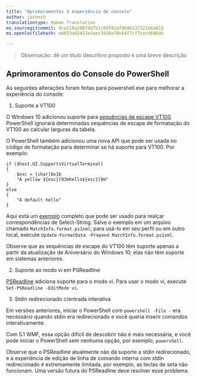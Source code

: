 ```yaml
---
title: "Aprimoramentos à experiência de console"
author: jasonsh
translationtype: Human Translation
ms.sourcegitcommit: 9ce218a2807dd7b1c69f81efdbd6132321e6a815
ms.openlocfilehash: e6653a02421e3aec3910a70c64f7cf7cecd696ab

---
```


>Observação: dê um título descritivo proposto e uma breve descrição

## Aprimoramentos do Console do PowerShell

As seguintes alterações foram feitas para powershell.exe para melhorar a experiência do console:

1. Suporte a VT100

O Windows 10 adicionou suporte para [sequências de escape VT100](https://msdn.microsoft.com/en-us/library/windows/desktop/mt638032(v=vs.85).aspx).
PowerShell ignorará determinadas sequências de escape de formatação do VT100 ao calcular larguras da tabela.

O PowerShell também adicionou uma nova API que pode ser usada no código de formatação para determinar se há suporte para VT100.  Por exemplo:

```
if ($host.UI.SupportsVirtualTerminal)
{
    $esc = [char]0x1b
    "A yellow ${esc}[93mhello${esc}[0m"
}
else
{
    "A default hello"
}
```
Aqui está um [exemplo](https://gist.github.com/lzybkr/dcb973dccd54900b67783c48083c28f7) completo que pode ser usado para realçar correspondências de Select-String.
Salve o exemplo em um arquivo chamado `MatchInfo.format.ps1xml`; para usá-lo em seu perfil ou em outro local, execute `Update-FormatData -Prepend MatchInfo.format.ps1xml`.

Observe que as sequências de escape do VT100 têm suporte apenas a partir da atualização de Aniversário do Windows 10; elas não têm suporte em sistemas anteriores.   

2. Suporte ao modo vi em PSReadline

[PSReadline](https://github.com/lzybkr/PSReadLine) adiciona suporte para o modo vi. Para usar o modo vi, execute `Set-PSReadline -EditMode vi`.

3. Stdin redirecionado c/entrada interativa 

Em versões anteriores, iniciar o PowerShell com `powershell -File -` era necessário quando stdin era redirecionado e você queria inserir comandos interativamente.

Com 5.1 WMF, essa opção difícil de descobrir não é mais necessária, e você pode iniciar o PowerShell sem nenhuma opção, por exemplo, `powershell`.

Observe que o PSReadline atualmente não dá suporte a stdin redirecionado, e a experiência de edição de linha de comando interna com stdin redirecionado é extremamente limitada, por exemplo, as teclas de seta não funcionam.  Uma versão futura do PSReadline deve resolver esse problema.   


<!--HONumber=Aug16_HO3-->



